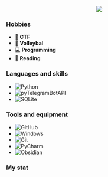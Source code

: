 <div id="header" align="center">
    <img src="https://readme-typing-svg.demolab.com?font=Fira+Code&pause=1000&color=80c392&random=false&width=360&lines=Hi%2C+I'm+karukador"><br>
</div>

### Hobbies
- 🚩 **CTF**
- 🏐 **Volleybal**
- 💻 **Programming**
- 📖 **Reading**

### Languages and skills 
- ![Python](https://img.shields.io/badge/Python-black?style=flat&logo=python&logoColor=6d98e2)  
- ![pyTelegramBotAPI](https://img.shields.io/badge/pyTelegramBotAPI-black?style=flat&logo=telegram&logoColor=33bdff)  
- ![SQLite](https://img.shields.io/badge/SQLite-black?style=flat&logo=sqlite&logoColor=56c2ed)  

### Tools and equipment
- ![GitHub](https://img.shields.io/badge/GitHub-black?style=flat&logo=github&logoColor=ffffff)
- ![Windows](https://img.shields.io/badge/Windows-black?style=flat&logo=windows&logoColor=148bff)
- ![Git](https://img.shields.io/badge/Git-black?style=flat&logo=git&logoColor=e34234)
- ![PyCharm](https://img.shields.io/badge/PyCharm-black?style=flat&logo=pycharm&logoColor=0bda51)
- ![Obsidian](https://img.shields.io/badge/Obsidian-black?style=flat&logo=Obsidian&logoColor=bd95d0)

### My stat
<img src="https://github-readme-stats.vercel.app/api?username=karukador&show_icons=true&theme=radical" alt=""/>
